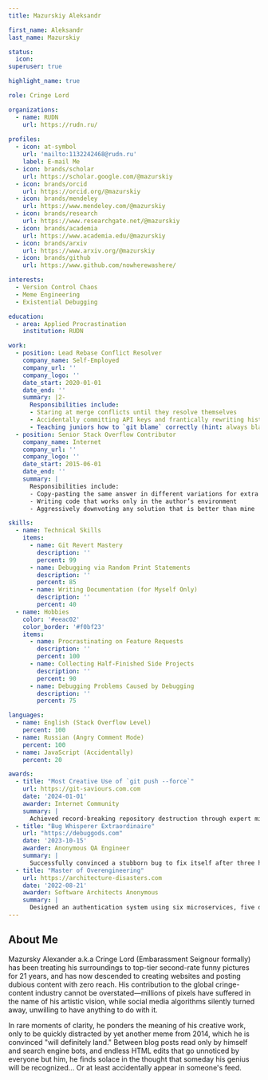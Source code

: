 ```yaml
---
title: Mazurskiy Aleksandr

first_name: Aleksandr
last_name: Mazurskiy

status:
  icon:
superuser: true

highlight_name: true

role: Cringe Lord

organizations:
  - name: RUDN
    url: https://rudn.ru/
    
profiles:
  - icon: at-symbol
    url: 'mailto:1132242468@rudn.ru'
    label: E-mail Me
  - icon: brands/scholar
    url: https://scholar.google.com/@mazurskiy
  - icon: brands/orcid
    url: https://orcid.org/@mazurskiy
  - icon: brands/mendeley
    url: https://www.mendeley.com/@mazurskiy
  - icon: brands/research
    url: https://www.researchgate.net/@mazurskiy
  - icon: brands/academia
    url: https://www.academia.edu/@mazurskiy
  - icon: brands/arxiv
    url: https://www.arxiv.org/@mazurskiy
  - icon: brands/github
    url: https://www.github.com/nowherewashere/

interests:
  - Version Control Chaos
  - Meme Engineering
  - Existential Debugging

education:
  - area: Applied Procrastination
    institution: RUDN

work:
  - position: Lead Rebase Conflict Resolver
    company_name: Self-Employed
    company_url: ''
    company_logo: ''
    date_start: 2020-01-01
    date_end: ''
    summary: |2-
      Responsibilities include:
      - Staring at merge conflicts until they resolve themselves
      - Accidentally committing API keys and frantically rewriting history
      - Teaching juniors how to `git blame` correctly (hint: always blame `main`)
  - position: Senior Stack Overflow Contributor
    company_name: Internet
    company_url: ''
    company_logo: ''
    date_start: 2015-06-01
    date_end: ''
    summary: |
      Responsibilities include:
      - Copy-pasting the same answer in different variations for extra karma
      - Writing code that works only in the author’s environment
      - Aggressively downvoting any solution that is better than mine

skills:
  - name: Technical Skills
    items:
      - name: Git Revert Mastery
        description: ''
        percent: 99
      - name: Debugging via Random Print Statements
        description: ''
        percent: 85
      - name: Writing Documentation (for Myself Only)
        description: ''
        percent: 40
  - name: Hobbies
    color: '#eeac02'
    color_border: '#f0bf23'
    items:
      - name: Procrastinating on Feature Requests
        description: ''
        percent: 100
      - name: Collecting Half-Finished Side Projects
        description: ''
        percent: 90
      - name: Debugging Problems Caused by Debugging
        description: ''
        percent: 75

languages:
  - name: English (Stack Overflow Level)
    percent: 100
  - name: Russian (Angry Comment Mode)
    percent: 100
  - name: JavaScript (Accidentally)
    percent: 20

awards:
  - title: "Most Creative Use of `git push --force`"
    url: https://git-saviours.com.com
    date: '2024-01-01'
    awarder: Internet Community
    summary: |
      Achieved record-breaking repository destruction through expert misuse of git push --force. Recognized for turning a stable project into a crime scene.
  - title: "Bug Whisperer Extraordinaire"
    url: "https://debuggods.com"
    date: '2023-10-15'
    awarder: Anonymous QA Engineer 
    summary: |
      Successfully convinced a stubborn bug to fix itself after three hours of intense staring and aggressive keyboard slamming.
  - title: "Master of Overengineering"
    url: https://architecture-disasters.com
    date: '2022-08-21'
    awarder: Software Architects Anonymous
    summary: |
      Designed an authentication system using six microservices, five databases, and four different programming languages. Realized too late that a simple SQL query would have sufficed.
---
```


## About Me

Mazursky Alexander a.k.a Cringe Lord (Embarassment Seignour formally) has been treating his surroundings to top-tier second-rate funny pictures for 21 years, and has now descended to creating websites and posting dubious content with zero reach. His contribution to the global cringe-content industry cannot be overstated—millions of pixels have suffered in the name of his artistic vision, while social media algorithms silently turned away, unwilling to have anything to do with it.

In rare moments of clarity, he ponders the meaning of his creative work, only to be quickly distracted by yet another meme from 2014, which he is convinced "will definitely land." Between blog posts read only by himself and search engine bots, and endless HTML edits that go unnoticed by everyone but him, he finds solace in the thought that someday his genius will be recognized... Or at least accidentally appear in someone's feed.

